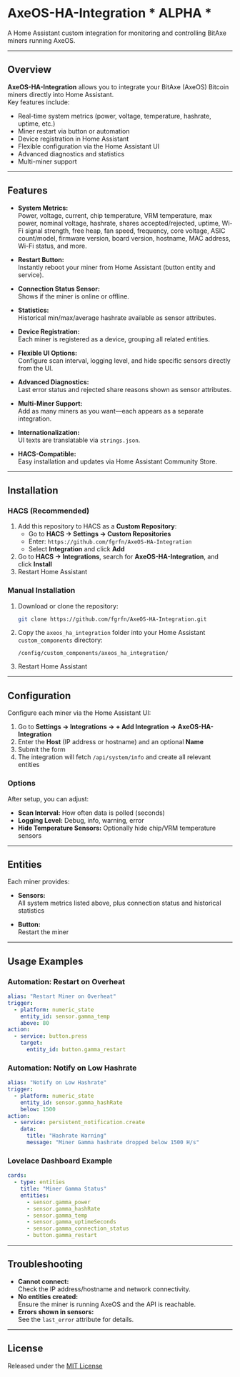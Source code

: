 # AxeOS-HA-Integration * ALPHA *

A Home Assistant custom integration for monitoring and controlling BitAxe miners running AxeOS.

---

## Overview

**AxeOS-HA-Integration** allows you to integrate your BitAxe (AxeOS) Bitcoin miners directly into Home Assistant.  
Key features include:

- Real-time system metrics (power, voltage, temperature, hashrate, uptime, etc.)
- Miner restart via button or automation
- Device registration in Home Assistant
- Flexible configuration via the Home Assistant UI
- Advanced diagnostics and statistics
- Multi-miner support

---

## Features

- **System Metrics:**  
  Power, voltage, current, chip temperature, VRM temperature, max power, nominal voltage, hashrate, shares accepted/rejected, uptime, Wi-Fi signal strength, free heap, fan speed, frequency, core voltage, ASIC count/model, firmware version, board version, hostname, MAC address, Wi-Fi status, and more.

- **Restart Button:**  
  Instantly reboot your miner from Home Assistant (button entity and service).

- **Connection Status Sensor:**  
  Shows if the miner is online or offline.

- **Statistics:**  
  Historical min/max/average hashrate available as sensor attributes.

- **Device Registration:**  
  Each miner is registered as a device, grouping all related entities.

- **Flexible UI Options:**  
  Configure scan interval, logging level, and hide specific sensors directly from the UI.

- **Advanced Diagnostics:**  
  Last error status and rejected share reasons shown as sensor attributes.

- **Multi-Miner Support:**  
  Add as many miners as you want—each appears as a separate integration.

- **Internationalization:**  
  UI texts are translatable via `strings.json`.

- **HACS-Compatible:**  
  Easy installation and updates via Home Assistant Community Store.

---

## Installation

### HACS (Recommended)

1. Add this repository to HACS as a **Custom Repository**:
   - Go to **HACS → Settings → Custom Repositories**
   - Enter: `https://github.com/fgrfn/AxeOS-HA-Integration`
   - Select **Integration** and click **Add**
2. Go to **HACS → Integrations**, search for **AxeOS-HA-Integration**, and click **Install**
3. Restart Home Assistant

### Manual Installation

1. Download or clone the repository:
   ```bash
   git clone https://github.com/fgrfn/AxeOS-HA-Integration.git
   ```
2. Copy the `axeos_ha_integration` folder into your Home Assistant `custom_components` directory:
   ```
   /config/custom_components/axeos_ha_integration/
   ```
3. Restart Home Assistant

---

## Configuration

Configure each miner via the Home Assistant UI:

1. Go to **Settings → Integrations → + Add Integration → AxeOS-HA-Integration**
2. Enter the **Host** (IP address or hostname) and an optional **Name**
3. Submit the form
4. The integration will fetch `/api/system/info` and create all relevant entities

### Options

After setup, you can adjust:

- **Scan Interval:** How often data is polled (seconds)
- **Logging Level:** Debug, info, warning, error
- **Hide Temperature Sensors:** Optionally hide chip/VRM temperature sensors

---

## Entities

Each miner provides:

- **Sensors:**  
  All system metrics listed above, plus connection status and historical statistics

- **Button:**  
  Restart the miner

---

## Usage Examples

### Automation: Restart on Overheat

```yaml
alias: "Restart Miner on Overheat"
trigger:
  - platform: numeric_state
    entity_id: sensor.gamma_temp
    above: 80
action:
  - service: button.press
    target:
      entity_id: button.gamma_restart
```

### Automation: Notify on Low Hashrate

```yaml
alias: "Notify on Low Hashrate"
trigger:
  - platform: numeric_state
    entity_id: sensor.gamma_hashRate
    below: 1500
action:
  - service: persistent_notification.create
    data:
      title: "Hashrate Warning"
      message: "Miner Gamma hashrate dropped below 1500 H/s"
```

### Lovelace Dashboard Example

```yaml
cards:
  - type: entities
    title: "Miner Gamma Status"
    entities:
      - sensor.gamma_power
      - sensor.gamma_hashRate
      - sensor.gamma_temp
      - sensor.gamma_uptimeSeconds
      - sensor.gamma_connection_status
      - button.gamma_restart
```

---

## Troubleshooting

- **Cannot connect:**  
  Check the IP address/hostname and network connectivity.
- **No entities created:**  
  Ensure the miner is running AxeOS and the API is reachable.
- **Errors shown in sensors:**  
  See the `last_error` attribute for details.

---

## License

Released under the [MIT License](LICENSE)
